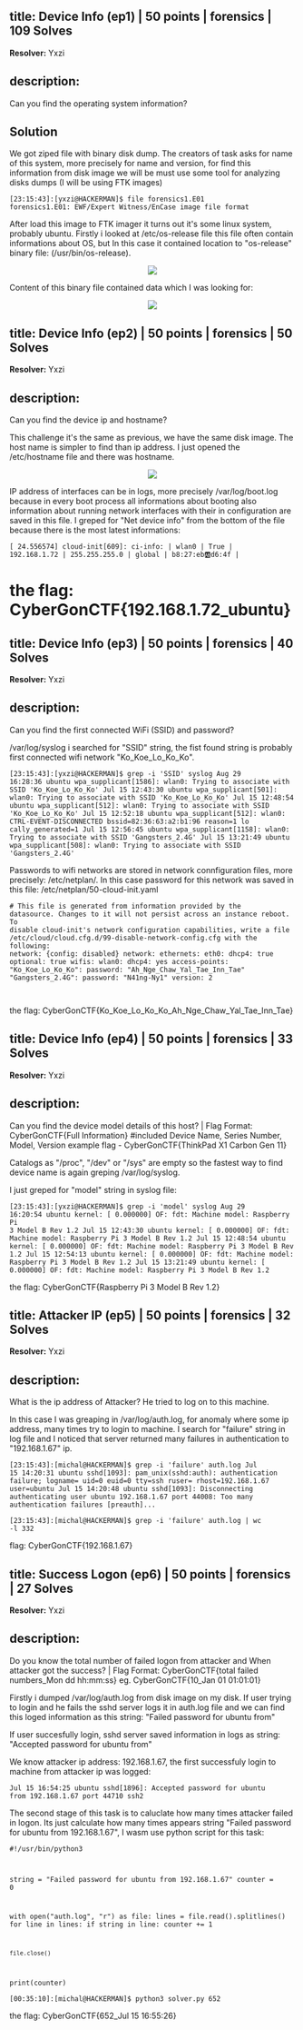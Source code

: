 ## title: Device Info (ep1) | 50 points | forensics | 109 Solves

**Resolver:** Yxzi

## description:

Can you find the operating system information?

## Solution

We got ziped file with binary disk dump. The creators of task asks for name of this system, more precisely for name and version, for find this information from disk image we will be must use some tool for analyzing disks dumps (I will be using FTK images)

<code>[23:15:43]:[yxzi@HACKERMAN]$ file forensics1.E01
forensics1.E01: EWF/Expert Witness/EnCase image file format</code>

After load this image to FTK imager it turns out it's some linux system, probably ubuntu. Firstly i looked at /etc/os-release file this file often contain informations about OS, but In this case it contained location to "os-release" binary file: (/usr/bin/os-release).

<p align="center">
    <img src="screenshoots/img1.png">
</p>

Content of this binary file contained data which I was looking for:

<p align="center">
    <img src="screenshoots/img2.png">
</p>


## title: Device Info (ep2) | 50 points | forensics | 50 Solves

**Resolver:** Yxzi

## description:

Can you find the device ip and hostname?

This challenge it's the same as previous, we have the same disk image. The host name is simpler to find than ip address. I just opened the /etc/hostname file and there was hostname.

<p align="center">
    <img src="screenshoots/img3.png">
</p>

IP address of interfaces can be in logs, more precisely /var/log/boot.log because in every boot process all informations about booting also information about running network interfaces with their in configuration are saved in this file. I greped for "Net device info" from the bottom of the file
 because there is the most latest informations:

<code>[   24.556574] cloud-init[609]: ci-info: | wlan0  |  True |               192.168.1.72              | 255.255.255.0 | global | b8:27:eb:ab:d6:4f |</code>

# the flag: CyberGonCTF{192.168.1.72_ubuntu}


## title: Device Info (ep3) | 50 points | forensics | 40 Solves

**Resolver:** Yxzi

## description:

Can you find the first connected WiFi (SSID) and password?

/var/log/syslog i searched for "SSID" string, the fist found string is probably first connected wifi network "Ko_Koe_Lo_Ko_Ko".

<code>[23:15:43]:[yxzi@HACKERMAN]$ grep -i 'SSID' syslog
Aug 29 16:28:36 ubuntu wpa_supplicant[1586]: wlan0: Trying to associate with SSID 'Ko_Koe_Lo_Ko_Ko'
Jul 15 12:43:30 ubuntu wpa_supplicant[501]: wlan0: Trying to associate with SSID 'Ko_Koe_Lo_Ko_Ko'
Jul 15 12:48:54 ubuntu wpa_supplicant[512]: wlan0: Trying to associate with SSID 'Ko_Koe_Lo_Ko_Ko'
Jul 15 12:52:18 ubuntu wpa_supplicant[512]: wlan0: CTRL-EVENT-DISCONNECTED bssid=82:36:63:a2:b1:96 reason=1 lo
cally_generated=1
Jul 15 12:56:45 ubuntu wpa_supplicant[1158]: wlan0: Trying to associate with SSID 'Gangsters_2.4G'
Jul 15 13:21:49 ubuntu wpa_supplicant[508]: wlan0: Trying to associate with SSID 'Gangsters_2.4G'</code>

Passwords to wifi networks are stored in network connfiguration files, more precisely: /etc/netplan/. In this case password for this network was saved in this file: /etc/netplan/50-cloud-init.yaml

<code># This file is generated from information provided by the datasource.  Changes
 to it will not persist across an instance reboot.  To disable cloud-init's
 network configuration capabilities, write a file
 /etc/cloud/cloud.cfg.d/99-disable-network-config.cfg with the following:
 network: {config: disabled}
network:
    ethernets:
        eth0:
            dhcp4: true
            optional: true
    wifis:
        wlan0:
            dhcp4: yes
            access-points:
                "Ko_Koe_Lo_Ko_Ko":
                    password: "Ah_Nge_Chaw_Yal_Tae_Inn_Tae"
                "Gangsters_2.4G":
                    password: "N41ng-Ny1"
    version: 2

</code>

the flag: CyberGonCTF{Ko_Koe_Lo_Ko_Ko_Ah_Nge_Chaw_Yal_Tae_Inn_Tae}


## title: Device Info (ep4) | 50 points | forensics | 33 Solves

**Resolver:** Yxzi

## description:

Can you find the device model details of this host? | Flag Format: CyberGonCTF{Full Information} #included Device Name, Series Number, Model, Version example flag - CyberGonCTF{ThinkPad X1 Carbon Gen 11}

Catalogs as "/proc", "/dev" or "/sys" are empty so the fastest way to find device name is again greping /var/log/syslog.

I just greped for "model" string in syslog file:

<code>[23:15:43]:[yxzi@HACKERMAN]$ grep -i 'model' syslog
Aug 29 16:20:54 ubuntu kernel: [    0.000000] OF: fdt: Machine model: Raspberry Pi 3 Model B Rev 1.2
Jul 15 12:43:30 ubuntu kernel: [    0.000000] OF: fdt: Machine model: Raspberry Pi 3 Model B Rev 1.2
Jul 15 12:48:54 ubuntu kernel: [    0.000000] OF: fdt: Machine model: Raspberry Pi 3 Model B Rev 1.2
Jul 15 12:54:13 ubuntu kernel: [    0.000000] OF: fdt: Machine model: Raspberry Pi 3 Model B Rev 1.2
Jul 15 13:21:49 ubuntu kernel: [    0.000000] OF: fdt: Machine model: Raspberry Pi 3 Model B Rev 1.2
</code>

the flag: CyberGonCTF{Raspberry Pi 3 Model B Rev 1.2}


## title: Attacker IP (ep5) | 50 points | forensics | 32 Solves

**Resolver:** Yxzi

## description:

What is the ip address of Attacker? He tried to log on to this machine.

In this case I was greaping in /var/log/auth.log, for anomaly where some ip address, many times try to login to machine. I search for "failure" string in log file and I noticed that server returned many failures in authentication to "192.168.1.67" ip.

<code>[23:15:43]:[michal@HACKERMAN]$ grep -i 'failure' auth.log
Jul 15 14:20:31 ubuntu sshd[1093]: pam_unix(sshd:auth): authentication failure; logname= uid=0 euid=0 tty=ssh
ruser= rhost=192.168.1.67  user=ubuntu
Jul 15 14:20:48 ubuntu sshd[1093]: Disconnecting authenticating user ubuntu 192.168.1.67 port 44008: Too many
authentication failures [preauth]...</code>

<code>[23:15:43]:[michal@HACKERMAN]$ grep -i 'failure' auth.log  | wc -l
332</code>

flag: CyberGonCTF{192.168.1.67}


## title: Success Logon (ep6) | 50 points | forensics | 27 Solves

**Resolver:** Yxzi

## description:

Do you know the total number of failed logon from attacker and When attacker got the success? | Flag Format: CyberGonCTF{total failed numbers_Mon dd hh:mm:ss} eg. CyberGonCTF{10_Jan 01 01:01:01}

Firstly i dumped /var/log/auth.log from disk image on my disk. If user trying to login and he fails the sshd server logs it in auth.log file and we can find this loged information as this string: "Failed password for ubuntu from"

If user succesfully login, sshd server saved information in logs as string: "Accepted password for ubuntu from"

We know attacker ip address: 192.168.1.67, the first successfuly login to machine from attacker ip was logged:

<code>Jul 15 16:54:25 ubuntu sshd[1896]: Accepted password for ubuntu from 192.168.1.67 port 44710 ssh2</code>

The second stage of this task is to caluclate how many times attacker failed in logon. Its just calculate how many times appears string "Failed password for ubuntu from 192.168.1.67", I wasm use python script for this task:

<code>#!/usr/bin/python3

string = "Failed password for ubuntu from 192.168.1.67"
counter = 0

with open("auth.log", "r") as file:
	lines = file.read().splitlines()
	for line in lines:
		if string in line:
			counter += 1

	file.close()

print(counter)</code>

<code>[00:35:10]:[michal@HACKERMAN]$ python3 solver.py
652</code>

the flag: CyberGonCTF{652_Jul 15 16:55:26}
